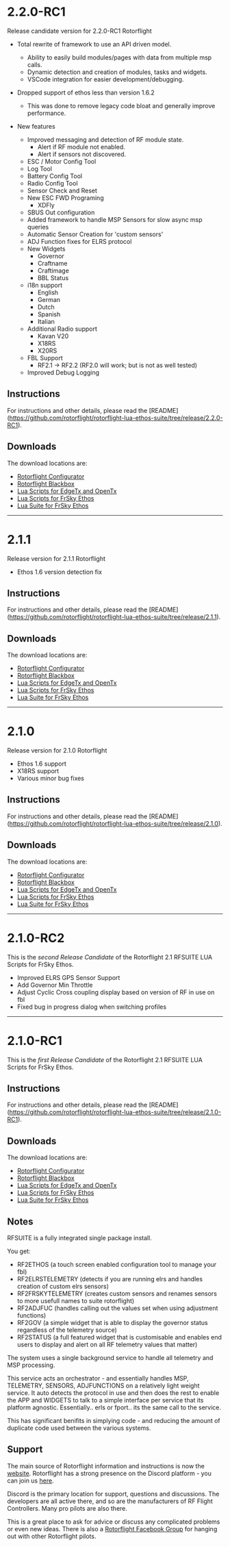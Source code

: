 # 2.2.0-RC1

Release candidate version for 2.2.0-RC1 Rotorflight

 - Total rewrite of framework to use an API driven model.
    - Ability to easily build modules/pages with data from multiple msp calls.
    - Dynamic detection and creation of modules, tasks and widgets.
    - VSCode integration for easier development/debugging.

 - Dropped support of ethos less than version 1.6.2  
    - This was done to remove legacy code bloat and generally improve performance.

 - New features
    - Improved messaging and detection of RF module state.
        - Alert if RF module not enabled.
        - Alert if sensors not discovered.
    - ESC / Motor Config Tool
    - Log Tool
    - Battery Config Tool
    - Radio Config Tool
    - Sensor Check and Reset 
    - New ESC FWD Programing
        - XDFly 
    - SBUS Out configuration
    - Added framework to handle MSP Sensors for slow async msp queries
    - Automatic Sensor Creation for 'custom sensors'
    - ADJ Function fixes for ELRS protocol
    - New Widgets
        - Governor
        - Craftname
        - Craftimage
        - BBL Status
    - i18n support
        - English
        - German
        - Dutch
        - Spanish
        - Italian
    - Additional Radio support
        - Kavan V20
        - X18RS
        - X20RS
    - FBL Support
        - RF2.1 -> RF2.2 (RF2.0 will work; but is not as well tested)
    - Improved Debug Logging

## Instructions

For instructions and other details, please read the [README]
(https://github.com/rotorflight/rotorflight-lua-ethos-suite/tree/release/2.2.0-RC1).

## Downloads

The download locations are:

- [Rotorflight Configurator](https://github.com/rotorflight/rotorflight-configurator/releases/tag/release/2.2.0-RC1)
- [Rotorflight Blackbox](https://github.com/rotorflight/rotorflight-blackbox/releases/tag/release/2.2.0-RC1)
- [Lua Scripts for EdgeTx and OpenTx](https://github.com/rotorflight/rotorflight-lua-scripts/releases/tag/release/2.2.0-RC1)
- [Lua Scripts for FrSky Ethos](https://github.com/rotorflight/rotorflight-lua-ethos/releases/tag/release/2.2.0-RC1)
- [Lua Suite for FrSky Ethos](https://github.com/rotorflight/rotorflight-lua-ethos-suite/releases/tag/release/2.2.0-RC1)

***

# 2.1.1

Release version for 2.1.1 Rotorflight

- Ethos 1.6 version detection fix

## Instructions

For instructions and other details, please read the [README]
(https://github.com/rotorflight/rotorflight-lua-ethos-suite/tree/release/2.1.1).

## Downloads

The download locations are:

- [Rotorflight Configurator](https://github.com/rotorflight/rotorflight-configurator/releases/tag/release/2.1.1)
- [Rotorflight Blackbox](https://github.com/rotorflight/rotorflight-blackbox/releases/tag/release/2.1.1)
- [Lua Scripts for EdgeTx and OpenTx](https://github.com/rotorflight/rotorflight-lua-scripts/releases/tag/release/2.1.1)
- [Lua Scripts for FrSky Ethos](https://github.com/rotorflight/rotorflight-lua-ethos/releases/tag/release/2.1.1)
- [Lua Suite for FrSky Ethos](https://github.com/rotorflight/rotorflight-lua-ethos-suite/releases/tag/release/2.1.1)

***

# 2.1.0

Release version for 2.1.0 Rotorflight

- Ethos 1.6 support
- X18RS support
- Various minor bug fixes

## Instructions

For instructions and other details, please read the [README]
(https://github.com/rotorflight/rotorflight-lua-ethos-suite/tree/release/2.1.0).

## Downloads

The download locations are:

- [Rotorflight Configurator](https://github.com/rotorflight/rotorflight-configurator/releases/tag/release/2.1.0)
- [Rotorflight Blackbox](https://github.com/rotorflight/rotorflight-blackbox/releases/tag/release/2.1.0)
- [Lua Scripts for EdgeTx and OpenTx](https://github.com/rotorflight/rotorflight-lua-scripts/releases/tag/release/2.1.0)
- [Lua Scripts for FrSky Ethos](https://github.com/rotorflight/rotorflight-lua-ethos/releases/tag/release/2.1.0)
- [Lua Suite for FrSky Ethos](https://github.com/rotorflight/rotorflight-lua-ethos-suite/releases/tag/release/2.1.0)

***

# 2.1.0-RC2

This is the _second Release Candidate_ of the Rotorflight 2.1 RFSUITE LUA Scripts for FrSky Ethos.

- Improved ELRS GPS Sensor Support
- Add Governor Min Throttle
- Adjust Cyclic Cross coupling display based on version of RF in use on fbl
- Fixed bug in progress dialog when switching profiles

***

# 2.1.0-RC1

This is the _first Release Candidate_ of the Rotorflight 2.1 RFSUITE LUA Scripts for FrSky Ethos.

## Instructions

For instructions and other details, please read the [README]
(https://github.com/rotorflight/rotorflight-lua-ethos-suite/tree/release/2.1.0-RC1).

## Downloads

The download locations are:

- [Rotorflight Configurator](https://github.com/rotorflight/rotorflight-configurator/releases/tag/release/2.1.0-RC1)
- [Rotorflight Blackbox](https://github.com/rotorflight/rotorflight-blackbox/releases/tag/release/2.1.0-RC1)
- [Lua Scripts for EdgeTx and OpenTx](https://github.com/rotorflight/rotorflight-lua-scripts/releases/tag/release/2.1.0-RC1)
- [Lua Scripts for FrSky Ethos](https://github.com/rotorflight/rotorflight-lua-ethos/releases/tag/release/2.1.0-RC1)
- [Lua Suite for FrSky Ethos](https://github.com/rotorflight/rotorflight-lua-ethos-suite/releases/tag/release/2.1.0-RC1)

## Notes

RFSUITE is a fully integrated single package install.

You get:

- RF2ETHOS (a touch screen enabled configuration tool to manage your fbl)
- RF2ELRSTELEMETRY (detects if you are running elrs and handles creation of custom elrs sensors)
- RF2FRSKYTELEMETRY (creates custom sensors and renames sensors to more usefull names to suite rotorflight)
- RF2ADJFUC (handles calling out the values set when using adjustment functions)
- RF2GOV (a simple widget that is able to display the governor status regardless of the telemetry source)
- RF2STATUS (a full featured widget that is customisable and enables end users to display and alert on all RF telemetry values that matter)

The system uses a single background service to handle all telemetry and MSP processing.

This service acts an orchestrator - and essentially handles MSP, TELEMETRY, SENSORS, ADJFUNCTIONS on a relatively light weight service.  It auto detects the protocol in use and then does
the rest to enable the APP and WIDGETS to talk to a simple interface per service that its platform agnostic. Essentially..  erls or fport.. its the same call to the service.

This has significant benifits in simplying code - and reducing the amount of duplicate code used between the various systems.


## Support

The main source of Rotorflight information and instructions is now the [website](https://www.rotorflight.org/).
Rotorflight has a strong presence on the Discord platform - you can join us [here](https://discord.gg/FyfMF4RwSA/).

Discord is the primary location for support, questions and discussions. The developers are all active there,
and so are the manufacturers of RF Flight Controllers. Many pro pilots are also there.

This is a great place to ask for advice or discuss any complicated problems or even new ideas.
There is also a [Rotorflight Facebook Group](https://www.facebook.com/groups/876445460825093) for hanging out with other Rotorflight pilots.